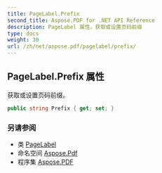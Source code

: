 ```yaml
---
title: PageLabel.Prefix
second_title: Aspose.PDF for .NET API Reference
description: PageLabel 属性。获取或设置页码前缀
type: docs
weight: 30
url: /zh/net/aspose.pdf/pagelabel/prefix/
---
```

## PageLabel.Prefix 属性

获取或设置页码前缀。

```csharp
public string Prefix { get; set; }
```

### 另请参阅

* 类 [PageLabel](../)
* 命名空间 [Aspose.Pdf](../../../aspose.pdf/)
* 程序集 [Aspose.PDF](../../../)